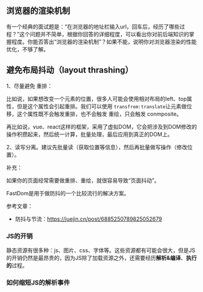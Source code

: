 
## 浏览器的渲染机制

有一个经典的面试题是：“在浏览器的地址栏输入url，回车后，经历了哪些过程？”这个问题并不简单，根据你回答的详细程度，可以看出你对前后端知识的掌握程度。你能否答出“浏览器的渲染机制”？如果不能，说明你对浏览器渲染的性能优化，不够了解。






## 避免布局抖动（layout thrashing）

1、尽量避免 重排：

比如说，如果想改变一个元素的位置，很多人可能会使用相对布局的left、top属性，但是这个属性会引起重排。我们可以使用 `transfrom:translate`让元素做位移，这个属性既不会触发重排，也不会触发 重绘，只会触发 conmposite。

再比如说，vue、react这样的框架，采用了虚拟DOM，它会把涉及到DOM修改的操作积攒起来，然后统一计算，批量处理，最后应用到真正的DOM上。

2、读写分离。建议先批量读（获取位置等信息），然后再批量做写操作（修改位置）。

补充：

如果你的页面经常需要做重排、重绘，就很容易导致“页面抖动”。

FastDom是用于做防抖的一个比较流行的解决方案。

参考文章：

- 防抖与节流：https://juejin.cn/post/6885250789825052679

### JS的开销

静态资源有很多种：js、图片、css、字体等。这些资源都有可能会很大，但是JS的开销仍然是最昂贵的，因为JS除了加载资源之外，还需要经历**解析&编译**、**执行的**过程。

### 如何缩短JS的解析事件















































